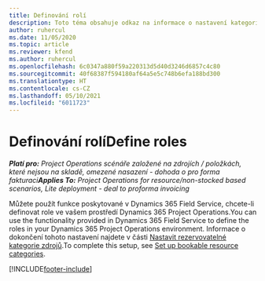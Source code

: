 ```yaml
---
title: Definování rolí
description: Toto téma obsahuje odkaz na informace o nastavení kategorií rezervovatelných zdrojů.
author: ruhercul
ms.date: 11/05/2020
ms.topic: article
ms.reviewer: kfend
ms.author: ruhercul
ms.openlocfilehash: 6c0347a880f59a220313d5d40d3246d6857c4c80
ms.sourcegitcommit: 40f68387f594180af64a5e5c748b6efa188bd300
ms.translationtype: HT
ms.contentlocale: cs-CZ
ms.lasthandoff: 05/10/2021
ms.locfileid: "6011723"
---
```

# <a name="define-roles"></a><span data-ttu-id="11747-103">Definování rolí</span><span class="sxs-lookup"><span data-stu-id="11747-103">Define roles</span></span>

<span data-ttu-id="11747-104">_**Platí pro:** Project Operations scénáře založené na zdrojích / položkách, které nejsou na skladě, omezené nasazení - dohoda o pro forma fakturaci_</span><span class="sxs-lookup"><span data-stu-id="11747-104">_**Applies To:** Project Operations for resource/non-stocked based scenarios, Lite deployment - deal to proforma invoicing_</span></span>

<span data-ttu-id="11747-105">Můžete použít funkce poskytované v Dynamics 365 Field Service, chcete-li definovat role ve vašem prostředí Dynamics 365 Project Operations.</span><span class="sxs-lookup"><span data-stu-id="11747-105">You can use the functionality provided in Dynamics 365 Field Service to define the roles in your Dynamics 365 Project Operations environment.</span></span> <span data-ttu-id="11747-106">Informace o dokončení tohoto nastavení najdete v části [Nastavit rezervovatelné kategorie zdrojů](/dynamics365/field-service/set-up-bookable-resource-categories).</span><span class="sxs-lookup"><span data-stu-id="11747-106">To complete this setup, see [Set up bookable resource categories](/dynamics365/field-service/set-up-bookable-resource-categories).</span></span>


[!INCLUDE[footer-include](../includes/footer-banner.md)]